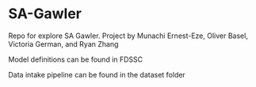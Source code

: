 # SA-Gawler
Repo for explore SA Gawler. Project by Munachi Ernest-Eze, Oliver Basel, Victoria German, and Ryan Zhang

Model definitions can be found in FDSSC

Data intake pipeline can be found in the dataset folder

